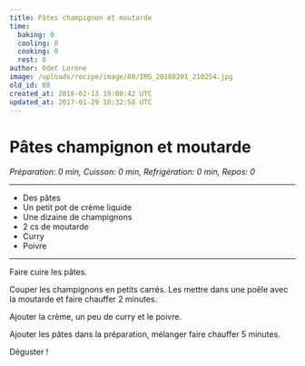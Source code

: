 ```yaml
---
title: Pâtes champignon et moutarde
time:
  baking: 0
  cooling: 0
  cooking: 0
  rest: 0
author: Odet Lorène
image: /uploads/recipe/image/80/IMG_20160201_210254.jpg
old_id: 80
created_at: 2016-02-13 19:00:42 UTC
updated_at: 2017-01-29 10:32:58 UTC
---
```


# Pâtes champignon et moutarde

_Préparation: 0 min, Cuisson: 0 min, Refrigération: 0 min, Repos: 0_

---

- Des pâtes
- Un petit pot de crème liquide
- Une dizaine de champignons
- 2 cs de moutarde
- Curry
- Poivre

---

Faire cuire les pâtes.

Couper les champignons en petits carrés. Les mettre dans une poêle avec la moutarde et faire chauffer 2 minutes.

Ajouter la crème, un peu de curry et le poivre.

Ajouter les pâtes dans la préparation, mélanger faire chauffer 5 minutes.

Déguster !
